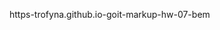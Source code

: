  https-trofyna.github.io-goit-markup-hw-07-bem
<!-- Structure for BEM -->
<!-- 
BLOCK 1 page-header
BLOCK 2  container
BLOCK 3 site-nav (old - не было class)
--------------------Это и есть МИКС.------------------
--В этом месте блок logo стал ещё и элементом  BLOCK 3 site-nav----
BLOCK 4.0  logo
ELEM 4__1  logo__text  
             MODIFICATOR  4__1--1   logo__text--black
                            (old:logo-color-black)
             MODIFICATOR  4__1--2    logo__text--white   
                            (old:logo-color-white)
ELEM 3__1  site-nav__links
                (old:links)
ELEM 3__2   site-nav__item
             MODIFICATOR  3__2--1   site-nav__item--active
                (old:link-nav-index) in PORTF: link-nav
ELEM 3__3   site-nav__item
            MODIFICATOR  3__3--1   site-nav__item--active
                (old:link-nav) in PORTF:  link-nav-portfolio
ELEM 3__4   site-nav__item
                (old:link-nav)


BLOCK 5 auth-nav 
    (old:contacts)
ELEM 5__1  auth-nav__links
                (old:a-mail)
ELEM 5__2  auth-nav__img
               (old:icon-envelopehover-svg)
            MODIFICATOR  5__2--1             auth-nav__img--wider
ELEM 5__3  auth-nav__links
                (old:a-mail)
ELEM 5__4   auth-nav__img
             (old:icon-mobile-svg)
            MODIFICATOR  5__4--1             auth-nav__img--higher
    

BLOCK 6 hero
ELEM 6__1  hero__title
                (old:hero-title)
ELEM 6__2  hero__btn
                 (old:hero-btn)
BLOCK 7 backdrop is-hidden
BLOCK 8 modal
ELEM 8__1  modal__exit
                ( old:exit)
ELEM 8__2  modal__btn
                (old: btn-exit-modal)
ELEM 8__3  modal__img
                (old: close)
        
ELEM 8__4  modal__form
                 ( old: div> send-to-modal)
                
    BLOCK 9.0 form
                (old:modal-form;
                 js-contact-form;
                  js-speaker-formM)

ELEM 9__1  form__title
                   ( old: h3> send-to-modal)

3 TIMES (Имя,Телефон,Почта)
        ELEM 9__2  form__field
                   ( old:> label-style-modal)
        ELEM 9__3  form__label
                   ( old:> span-style-modal)
        ELEM 9__4  form__input
                    ( old:> input-style-modal)
        ELEM 9__5  form__img (vector)
                   ( old:>icon-svg-modal)

1 TIMES (Комментарий)
         ELEM 9__6  form__field
                   ( old:> label-style-modal)
        ELEM 9__7  form__label
                   ( old:> span-style-modal)
        ELEM 9__8  form__text
                   ( old:>fback)

1 TIMES (checkbox)
ELEM 9__6  form__field
                MODIFICATOR  9__6--1        form__field--check
                   ( old:> label-style-check)
ELEM 9__7  form__input
                MODIFICATOR  9__7--1
                form__input--check     
                   ( old:>checkbox)
ELEM 9__8  form__img (vector)
                MODIFICATOR  9__8--1
                form__img (vector)--check
                   ( old:>icon-check)

1 TIMES (Условия)
ELEM 9__9  form__label
                 MODIFICATOR  9__9--1
                form__label--condition     
                  ( old:> span-style-modal-condi)
ELEM 9__10  form__link
                   ( old:>conditions)
ELEM 9__11  form__btn
                   ( old:>btn-sendup)
                   
BLOCK 10 section
ELEM 10__1  section__title
                   ( old:> hedden-elem )
               0.block-util  +  .hedden-elem
                 
BLOCK 11 container
            MODIFICATOR  11--1
                container--rght
                  ( old:> container advant)

BLOCK 12 advantages
            ( old:> ul>)

3 TIMES (icon-antenna,icon-clock,icon-diagram,icon-diagram )

ELEM 12__1  advantages__block
                   ( old:>li> list-advantages )
ELEM 12__2  advantages__item
                   ( old:> div> icon-antenna )
ELEM 12__3  advantages__image
                   ( old:> svg> icon-antenna-svg)
ELEM 12__4  advantages__title
                   ( old:> h3> advantages)
ELEM 12__5  advantages__text
                   ( old:> p> advantages-text)

BLOCK 13 section
            MODIFICATOR  13--1
                section--down
                  ( old:> section do)
ELEM 13__1  section__title
               MODIFICATOR  13__1--1 section__title--base
               (doing)
BLOCK 14 container
3 TIMES 
(Десктопные приложения,Мобильные приложения,Дизайнерские решения)
BLOCK 15 suggestion (list-image-do)
ELEM 15__1 suggestion__thumb (product-thumb)
ELEM 15__2 suggestion__image (image-do)
ELEM 15__3 suggestion__title (item-do)


BLOCK 16 section
            MODIFICATOR  16--1
                section--bckgrnd
                  ( old:> section bgteam)
ELEM 16__1  section__title
               MODIFICATOR  16__1--1 section__title--base
               (team)



 


                   


        
        


    







 -->


